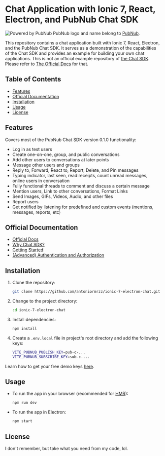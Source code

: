 # Chat Application with Ionic 7, React, Electron, and PubNub Chat SDK

![Powered by PubNub](https://github.com/antoniormrzz/ionic-7-electron-chat/assets/45634189/a9c8883e-bc7e-4177-a2bb-4b8b6ce9c4a9)
 PubNub logo and name belong to [PubNub](https://www.pubnub.com/).
 
This repository contains a chat application built with Ionic 7, React, Electron, and the PubNub Chat SDK. It serves as a demonstration of the capabilities of the Chat SDK and provides an example for building your own chat applications.
This is not an official example repository of [the Chat SDK](https://www.npmjs.com/package/@pubnub/chat). Please refer to [The Official Docs](https://www.pubnub.com/docs/chat/chat-sdk/build/sample-chat) for that.

## Table of Contents

- [Features](#features)
- [Official Documentation](#documentation)
- [Installation](#installation)
- [Usage](#usage)
- [License](#license)

## Features

Covers most of the PubNub Chat SDK version 0.1.0 functionality:

- Log in as test users
- Create one-on-one, group, and public conversations
- Add other users to conversations at later points
- Message other users and groups
- Reply to, Forward, React to, Report, Delete, and Pin messages
- Typing indicator, last seen, read receipts, count unread messages, online users in conversation
- Fully functional threads to comment and discuss a certain message
- Mention users, Link to other conversations, Format Links
- Send Images, GIFs, Videos, Audio, and other files 
- Report users
- Get notified by listening for predefined and custom events (mentions, messages, reports, etc)

## Official Documentation
- [Official Docs](https://www.pubnub.com/docs/chat/chat-sdk/overview)
- [Why Chat SDK?](https://www.pubnub.com/docs/chat/chat-sdk/learn/why-chat-sdk)
- [Getting Started](https://www.pubnub.com/docs/chat/chat-sdk/build/configuration)
- [(Advanced) Authentication and Authorization](https://www.pubnub.com/docs/general/security/access-control)

## Installation

1. Clone the repository:

   ```bash
   git clone https://github.com/antoniormrzz/ionic-7-electron-chat.git
   ```
   
2. Change to the project directory:

   ```bash
   cd ionic-7-electron-chat
   ```
3. Install dependencies:

   ```bash
   npm install
   ```
4. Create a `.env.local` file in project's root directory and add the following keys:
   ```bash
   VITE_PUBNUB_PUBLISH_KEY=pub-c-...
   VITE_PUBNUB_SUBSCRIBE_KEY=sub-c-...
   ```
Learn how to get your free demo keys [here](https://www.pubnub.com/docs/chat/chat-sdk/build/configuration).

## Usage

- To run the app in your browser (recommended for [HMR](https://webpack.js.org/concepts/hot-module-replacement/)):

   ```bash
   npm run dev
   ```
- To run the app in Electron:

   ```bash
   npm start
   ```

## License
I don't remember, but take what you need from my code, lol.
